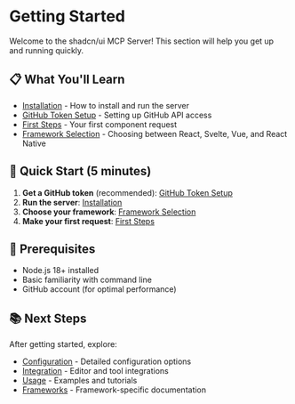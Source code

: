 # Getting Started

Welcome to the shadcn/ui MCP Server! This section will help you get up and running quickly.

## 📋 What You'll Learn

- [Installation](installation.md) - How to install and run the server
- [GitHub Token Setup](github-token.md) - Setting up GitHub API access
- [First Steps](first-steps.md) - Your first component request
- [Framework Selection](framework-selection.md) - Choosing between React, Svelte, Vue, and React Native

## 🚀 Quick Start (5 minutes)

1. **Get a GitHub token** (recommended): [GitHub Token Setup](github-token.md)
2. **Run the server**: [Installation](installation.md)
3. **Choose your framework**: [Framework Selection](framework-selection.md)
4. **Make your first request**: [First Steps](first-steps.md)

## 🎯 Prerequisites

- Node.js 18+ installed
- Basic familiarity with command line
- GitHub account (for optimal performance)

## 📚 Next Steps

After getting started, explore:

- [Configuration](../configuration/) - Detailed configuration options
- [Integration](../integration/) - Editor and tool integrations
- [Usage](../usage/) - Examples and tutorials
- [Frameworks](../frameworks/) - Framework-specific documentation 
